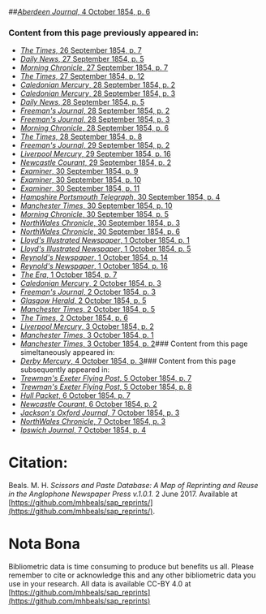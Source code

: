 ##[*Aberdeen Journal*, 4 October 1854, p. 6](https://mhbeals.github.io/sap_html/Aberdeen-Journal/Aberdeen-Journal-4-October-1854-p-6)

### Content from this page previously appeared in:
+ [*The Times*, 26 September 1854, p. 7](https://mhbeals.github.io/sap_html/The-Times/The-Times-26-September-1854-p-7)
+ [*Daily News*, 27 September 1854, p. 5](https://mhbeals.github.io/sap_html/Daily-News/Daily-News-27-September-1854-p-5)
+ [*Morning Chronicle*, 27 September 1854, p. 7](https://mhbeals.github.io/sap_html/Morning-Chronicle/Morning-Chronicle-27-September-1854-p-7)
+ [*The Times*, 27 September 1854, p. 12](https://mhbeals.github.io/sap_html/The-Times/The-Times-27-September-1854-p-12)
+ [*Caledonian Mercury*, 28 September 1854, p. 2](https://mhbeals.github.io/sap_html/Caledonian-Mercury/Caledonian-Mercury-28-September-1854-p-2)
+ [*Caledonian Mercury*, 28 September 1854, p. 3](https://mhbeals.github.io/sap_html/Caledonian-Mercury/Caledonian-Mercury-28-September-1854-p-3)
+ [*Daily News*, 28 September 1854, p. 5](https://mhbeals.github.io/sap_html/Daily-News/Daily-News-28-September-1854-p-5)
+ [*Freeman's Journal*, 28 September 1854, p. 2](https://mhbeals.github.io/sap_html/Freeman's-Journal/Freeman's-Journal-28-September-1854-p-2)
+ [*Freeman's Journal*, 28 September 1854, p. 3](https://mhbeals.github.io/sap_html/Freeman's-Journal/Freeman's-Journal-28-September-1854-p-3)
+ [*Morning Chronicle*, 28 September 1854, p. 6](https://mhbeals.github.io/sap_html/Morning-Chronicle/Morning-Chronicle-28-September-1854-p-6)
+ [*The Times*, 28 September 1854, p. 8](https://mhbeals.github.io/sap_html/The-Times/The-Times-28-September-1854-p-8)
+ [*Freeman's Journal*, 29 September 1854, p. 2](https://mhbeals.github.io/sap_html/Freeman's-Journal/Freeman's-Journal-29-September-1854-p-2)
+ [*Liverpool Mercury*, 29 September 1854, p. 16](https://mhbeals.github.io/sap_html/Liverpool-Mercury/Liverpool-Mercury-29-September-1854-p-16)
+ [*Newcastle Courant*, 29 September 1854, p. 2](https://mhbeals.github.io/sap_html/Newcastle-Courant/Newcastle-Courant-29-September-1854-p-2)
+ [*Examiner*, 30 September 1854, p. 9](https://mhbeals.github.io/sap_html/Examiner/Examiner-30-September-1854-p-9)
+ [*Examiner*, 30 September 1854, p. 10](https://mhbeals.github.io/sap_html/Examiner/Examiner-30-September-1854-p-10)
+ [*Examiner*, 30 September 1854, p. 11](https://mhbeals.github.io/sap_html/Examiner/Examiner-30-September-1854-p-11)
+ [*Hampshire Portsmouth Telegraph*, 30 September 1854, p. 4](https://mhbeals.github.io/sap_html/Hampshire-Portsmouth-Telegraph/Hampshire-Portsmouth-Telegraph-30-September-1854-p-4)
+ [*Manchester Times*, 30 September 1854, p. 10](https://mhbeals.github.io/sap_html/Manchester-Times/Manchester-Times-30-September-1854-p-10)
+ [*Morning Chronicle*, 30 September 1854, p. 5](https://mhbeals.github.io/sap_html/Morning-Chronicle/Morning-Chronicle-30-September-1854-p-5)
+ [*NorthWales Chronicle*, 30 September 1854, p. 3](https://mhbeals.github.io/sap_html/NorthWales-Chronicle/NorthWales-Chronicle-30-September-1854-p-3)
+ [*NorthWales Chronicle*, 30 September 1854, p. 6](https://mhbeals.github.io/sap_html/NorthWales-Chronicle/NorthWales-Chronicle-30-September-1854-p-6)
+ [*Lloyd's Illustrated Newspaper*, 1 October 1854, p. 1](https://mhbeals.github.io/sap_html/Lloyd's-Illustrated-Newspaper/Lloyd's-Illustrated-Newspaper-1-October-1854-p-1)
+ [*Lloyd's Illustrated Newspaper*, 1 October 1854, p. 5](https://mhbeals.github.io/sap_html/Lloyd's-Illustrated-Newspaper/Lloyd's-Illustrated-Newspaper-1-October-1854-p-5)
+ [*Reynold's Newspaper*, 1 October 1854, p. 14](https://mhbeals.github.io/sap_html/Reynold's-Newspaper/Reynold's-Newspaper-1-October-1854-p-14)
+ [*Reynold's Newspaper*, 1 October 1854, p. 16](https://mhbeals.github.io/sap_html/Reynold's-Newspaper/Reynold's-Newspaper-1-October-1854-p-16)
+ [*The Era*, 1 October 1854, p. 7](https://mhbeals.github.io/sap_html/The-Era/The-Era-1-October-1854-p-7)
+ [*Caledonian Mercury*, 2 October 1854, p. 3](https://mhbeals.github.io/sap_html/Caledonian-Mercury/Caledonian-Mercury-2-October-1854-p-3)
+ [*Freeman's Journal*, 2 October 1854, p. 3](https://mhbeals.github.io/sap_html/Freeman's-Journal/Freeman's-Journal-2-October-1854-p-3)
+ [*Glasgow Herald*, 2 October 1854, p. 5](https://mhbeals.github.io/sap_html/Glasgow-Herald/Glasgow-Herald-2-October-1854-p-5)
+ [*Manchester Times*, 2 October 1854, p. 5](https://mhbeals.github.io/sap_html/Manchester-Times/Manchester-Times-2-October-1854-p-5)
+ [*The Times*, 2 October 1854, p. 6](https://mhbeals.github.io/sap_html/The-Times/The-Times-2-October-1854-p-6)
+ [*Liverpool Mercury*, 3 October 1854, p. 2](https://mhbeals.github.io/sap_html/Liverpool-Mercury/Liverpool-Mercury-3-October-1854-p-2)
+ [*Manchester Times*, 3 October 1854, p. 1](https://mhbeals.github.io/sap_html/Manchester-Times/Manchester-Times-3-October-1854-p-1)
+ [*Manchester Times*, 3 October 1854, p. 2](https://mhbeals.github.io/sap_html/Manchester-Times/Manchester-Times-3-October-1854-p-2)### Content from this page simeltaneously appeared in:
+ [*Derby Mercury*, 4 October 1854, p. 3](https://mhbeals.github.io/sap_html/Derby-Mercury/Derby-Mercury-4-October-1854-p-3)### Content from this page subsequently appeared in:
+ [*Trewman's Exeter Flying Post*, 5 October 1854, p. 7](https://mhbeals.github.io/sap_html/Trewman's-Exeter-Flying-Post/Trewman's-Exeter-Flying-Post-5-October-1854-p-7)
+ [*Trewman's Exeter Flying Post*, 5 October 1854, p. 8](https://mhbeals.github.io/sap_html/Trewman's-Exeter-Flying-Post/Trewman's-Exeter-Flying-Post-5-October-1854-p-8)
+ [*Hull Packet*, 6 October 1854, p. 7](https://mhbeals.github.io/sap_html/Hull-Packet/Hull-Packet-6-October-1854-p-7)
+ [*Newcastle Courant*, 6 October 1854, p. 2](https://mhbeals.github.io/sap_html/Newcastle-Courant/Newcastle-Courant-6-October-1854-p-2)
+ [*Jackson's Oxford Journal*, 7 October 1854, p. 3](https://mhbeals.github.io/sap_html/Jackson's-Oxford-Journal/Jackson's-Oxford-Journal-7-October-1854-p-3)
+ [*NorthWales Chronicle*, 7 October 1854, p. 3](https://mhbeals.github.io/sap_html/NorthWales-Chronicle/NorthWales-Chronicle-7-October-1854-p-3)
+ [*Ipswich Journal*, 7 October 1854, p. 4](https://mhbeals.github.io/sap_html/Ipswich-Journal/Ipswich-Journal-7-October-1854-p-4)
                    
# Citation: 

Beals. M. H. *Scissors and Paste Database: A Map of Reprinting and Reuse in the Anglophone Newspaper Press v.1.0.1.* 2 June 2017. Available at [https://github.com/mhbeals/sap_reprints/](https://github.com/mhbeals/sap_reprints/). 
                    
# Nota Bona

Bibliometric data is time consuming to produce but benefits us all. Please remember to cite or acknowledge this and any other bibliometric data you use in your research. All data is available CC-BY 4.0 at [https://github.com/mhbeals/sap_reprints](https://github.com/mhbeals/sap_reprints)